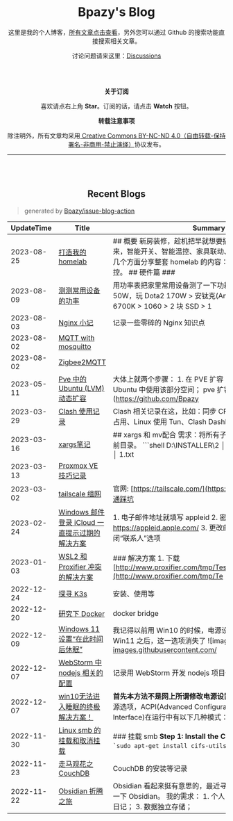 <h1 align="center">Bpazy's Blog</h1>

<p align="center">这里是我的个人博客，<a href="https://github.com/Bpazy/blog/issues">所有文章点击查看</a>，另外您可以通过 Github 的搜索功能直接搜索相关文章。</p>
<p align="center">讨论问题请来这里：<a href="https://github.com/Bpazy/blog/discussions">Discussions</a></p>

<br><br>
<p align="center"><b>关于订阅</b></p>
<p align="center">喜欢请点右上角 <b>Star</b>。订阅的话，请点击 <b>Watch</b> 按钮。</p>
<p align="center"><b>转载注意事项</b></p>
<p align="center">除注明外，所有文章均采用<a href="http://creativecommons.org/licenses/by-nc-nd/4.0/deed.zh"> Creative Commons BY-NC-ND 4.0（自由转载-保持署名-非商用-禁止演绎）</a>协议发布。</p>

--------------

<br><br>
<h2 align="center">Recent Blogs</h1>

> generated by [Bpazy/issue-blog-action](https://github.com/Bpazy/issue-blog-action)

<!--START_SECTION:blog-->
| UpdateTime | Title | Summary |
| ------ | ------ | ------ |
| 2023-08-25 | [打造我的 homelab](https://github.com/Bpazy/blog/issues/262) | ## 概要 新房装修，趁机把早就想要搞的各种智能家居搞起来，智能开关、智能温控、家具联动、语音控制等等。我会从几个方面分享整套 homelab 的内容：电路、硬件、软件、监控。  ## 硬件篇 ### |
| 2023-08-09 | [测测常用设备的功率](https://github.com/Bpazy/blog/issues/184) | 用功率表把家里常用设备测了一下功耗：  * 台式机：待机 50W，玩 Dota2 170W > 安钛克(Antec)VP450 450W > i7-6700K > 1060 > 2 块 SSD > 1 |
| 2023-08-03 | [Nginx 小记](https://github.com/Bpazy/blog/issues/252) | 记录一些零碎的 Nginx 知识点 |
| 2023-08-02 | [MQTT with mosquitto](https://github.com/Bpazy/blog/issues/264) |  |
| 2023-08-02 | [Zigbee2MQTT](https://github.com/Bpazy/blog/issues/263) |  |
| 2023-05-11 | [Pve 中的 Ubuntu (LVM) 动态扩容](https://github.com/Bpazy/blog/issues/261) | 大体上就两个步骤： 1. 在 PVE 扩容 Hard Disk； 2. 在 Ubuntu 中使用该部分空间；  pve 扩容很简单： ![image](https://github.com/Bpazy |
| 2023-03-29 | [Clash 使用记录](https://github.com/Bpazy/blog/issues/204) | Clash 相关记录在这，比如：同步 CFW 配置、Tun 模式 CPU 占用、Linux 使用 Tun、Clash Dashboard 等。 |
| 2023-03-16 | [xargs笔记](https://github.com/Bpazy/blog/issues/131) | ## xargs 和 mv配合 需求：将所有子目录里的txt文件移动到当前目录。 ```shell D:\INSTALLER\2 │  321.txt │ └─新建文件夹     │  1.txt   |
| 2023-03-13 | [Proxmox VE 技巧记录](https://github.com/Bpazy/blog/issues/260) |  |
| 2023-03-02 | [tailscale 组网](https://github.com/Bpazy/blog/issues/201) | 官网: [https://tailscale.com/](https://tailscale.com/)，威联通踩坑 |
| 2023-02-24 | [Windows 邮件登录 iCloud 一直提示过期的解决方案](https://github.com/Bpazy/blog/issues/259) | 1. 电子邮件地址就填写 appleid 2. 密码填入应用专属密码，在 https://appleid.apple.com/  3. 更改邮箱账户同步设置，关闭“联系人”选项 |
| 2023-01-03 | [WSL2 和 Proxifier 冲突的解决方案](https://github.com/Bpazy/blog/issues/156) | ### 解决方案 1. 下载 [http://www.proxifier.com/tmp/Test20200228/NoLsp.exe](http://www.proxifier.com/tmp/Te |
| 2022-12-24 | [探寻 K3s](https://github.com/Bpazy/blog/issues/258) | 安装、使用等 |
| 2022-12-20 | [研究下 Docker](https://github.com/Bpazy/blog/issues/256) | docker bridge |
| 2022-12-09 | [Windows 11 设置“在此时间后休眠”](https://github.com/Bpazy/blog/issues/227) | 我记得以前用 Win10 的时候，电源设置里有这一选项，但是到 Win11 之后，这一选项消失了 ![image](https://user-images.githubusercontent.com/ |
| 2022-12-07 | [WebStorm 中 nodejs 相关的配置](https://github.com/Bpazy/blog/issues/257) | 记录用 WebStorm 开发 nodejs 项目一些配置上的修改 |
| 2022-12-07 | [win10无法进入睡眠的终极解决方案！](https://github.com/Bpazy/blog/issues/116) | **首先本方法不是网上所谓修改电源设置一类的。**  先介绍一下电源选项，ACPI(Advanced Configuration and Power Interface)在运行中有以下几种模式： >  |
| 2022-11-30 | [Linux smb 的挂载和取消挂载](https://github.com/Bpazy/blog/issues/160) | ### 挂载 smb **Step 1: Install the CIFS Utils pkg** ```shell `sudo apt-get install cifs-utils` ``` **S |
| 2022-11-23 | [走马观花之 CouchDB](https://github.com/Bpazy/blog/issues/255) | CouchDB 的安装等记录 |
| 2022-11-22 | [Obsidian 折腾之旅](https://github.com/Bpazy/blog/issues/254) | Obsidian 看起来挺有意思的，最近寻求日记软件的替代，尝试一下 Obsidian。  我的需求： 1. 个人日记； 2. 多人共享同一份日记； 3. 数据独立存储； |
<!--END_SECTION:blog-->
